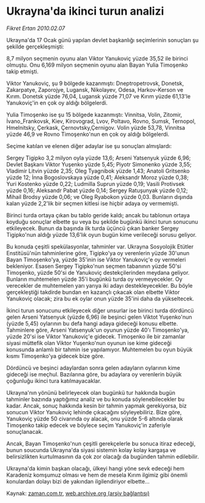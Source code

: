 # Ukrayna'da ikinci turun analizi

*Fikret Ertan 2010.02.07*

<tr><td class="metin" colspan="2" style="padding-top: 20px; padding-left: 5px; ">Ukrayna'da 17 Ocak günü yapılan devlet başkanlığı seçimlerinin sonuçları şu şekilde gerçekleşmişti:</td></tr><tr><td class="metin" colspan="2" style="padding-top: 20px; padding-left: 5px; "><p> 8,7 milyon seçmenin oyunu alan Viktor Yanukoviç yüzde 35,52 ile birinci olmuştu. Onu 6,169 milyon seçmenin oyunu alan Bayan Yulia Timoşenko takip etmişti.
<p> Viktor Yanukoviç, şu 9 bölgede kazanmıştı: Dneptropetrovsk, Donetsk, Zakarpatye, Zaporojye, Lugansk, Nikolayev, Odesa, Harkov-Kerson ve Kırım. Donetsk yüzde 76,04, Lugansk yüzde 71,07 ve Kırım yüzde 61,13'le Yanukoviç'in en çok oy aldığı bölgelerdi.
<p> Yulia Timoşenko ise şu 15 bölgede kazanmıştı: Vinnitsa, Volin, Zitomir, İvano_Frankovsk, Kiev, Kirovograd, Lvov, Poltavo, Rovno, Sumsk, Ternopol, Hmelnitsky, Çerkask, Çernovtsky,Çernigov. Volin yüzde 53,78, Vinnitsa yüzde 46,9 ve Rovno Timoşenko'nun en çok oy aldığı bölgelerdi.
<p> Seçime katılan ve elenen diğer adaylar ise şu sonuçları almışlardı:
<p> Sergey Tigipko 3,2 milyon oyla yüzde 13,6; Arseni Yatsenyuk yüzde 6,96; Devlet Başkanı Viktor Yuşenko yüzde 5,45; Piyotr Simonenko yüzde 3,55; Vladimir Litvin yüzde 2,35; Oleg Tyagnibok yüzde 1,43; Anatoli Gritsenko yüzde 12; İnna Bogoslovskaya yüzde 0,41; Aleksandr Moroz yüzde 0,38; Yuri Kostenko yüzde 0,22; Ludmilla Suprun yüzde 0,19; Vasili Protivsek yüzde 0,16; Aleksandr Pabat yüzde 0,14; Sergey Ratuşunyak yüzde 0,12; Mihail Brodsy yüzde 0,06; ve Oleg Ryabokon yüzde 0,03. Bunların dışında kalan yüzde 2,2'lik bir seçmen kitlesi ise hiçbir adaya oy vermemişti.
<p> Birinci turda ortaya çıkan bu tablo geride kaldı; ancak bu tablonun ortaya koyduğu sonuçlar elbette şu veya bu şekilde bugünkü ikinci turun sonucunu etkileyecek. Bunun da başında ilk turda üçüncü çıkan banker Sergey Tigipko'nun aldığı yüzde 13,6'lık oyun bugün kime verileceği sorusu geliyor.
<p> Bu konuda çeşitli spekülasyonlar, tahminler var. Ukrayna Sosyolojik Etütler Enstitüsü'nün tahminlerine göre, Tigipko'ya oy verenlerin yüzde 30'unun Bayan Timoşenko'ya, yüzde 35'inin ise Viktor Yanukoviç'e oy vermeleri bekleniyor. Esasen Sergey Tigipko'nun seçmen tabanının yüzde 50'si Timoşenko, yüzde 50'si de Yanukoviç destekçilerinden meydana geliyor. Bunların muhtemelen yüzde 35'i bugünkü turda oy vermeyecekler. Oy verecekler de muhtemelen yarı yarıya iki adayı destekleyecekler. Bu böyle gerçekleştiği takdirde bundan en kazançlı çıkacak olan elbette Viktor Yanukoviç olacak; zira bu ek oylar onun yüzde 35'ini daha da yükseltecek.
<p> İkinci turun sonucunu etkileyecek diğer unsurlar ise birinci turda dördüncü gelen Arseni Yatsenyuk (yüzde 6,96) ile beşinci gelen Viktot Yuşenko'nun (yüzde 5,45) oylarının bu defa hangi adaya gideceği konusu elbette. Tahminlere göre, Arseni Yatsenyuk'un oyunun yüzde 40'ı Timoşenko'ya, yüzde 20'si ise Viktor Yanukoviç'e gidecek. Timoşenko ile bir zamanlar siyasi müttefik olan Viktor Yuşenko'nun oyunun ise kime gideceği konusunda anlamlı bir tahmin ise yapılamıyor. Muhtemelen bu oyun büyük kısmı Timoşenko'ya gidecek bize göre.
<p> Dördüncü ve beşinci adaylardan sonra gelen adayların oylarının kime gideceği ise meçhul. Bazılarına göre, bu adaylara oy verenlerin büyük çoğunluğu ikinci tura katılmayacaklar.
<p> Ukrayna'nın yönünü belirleyecek olan bugünkü tur hakkında bugün tahminler bazında yaptığımız analiz ve bu konuda söylenebilecekler bu kadar. Ancak, sonuç hakkında kesin bir tahmin yapmak gerekiyorsa, biz sonucun Viktor Yanukoviç lehinde çıkacağını söyleyebiliriz. Bize göre, Yanukoviç yüzde 50 civarında oy alacak, onu yüzde 5-6 altında olarak Timoşenko takip edecek ve böylece seçim Yanukoviç'in zaferiyle sonuçlanacak.
<p> Ancak, Bayan Timoşenko'nun çeşitli gerekçelerle bu sonuca itiraz edeceği, bunun soucunda Ukrayna'da siyasi sistemin kolay kolay kargaşa ve belirsizlikten kurtulmasının da çok zor olacağı da bugünden tahmin edilebilir.
<p> Ukrayna'da kimin başkan olacağı, ülkeyi hangi yöne sevk edeceği hem Karadeniz komşumuz olması ve hem de mesela Kırım ilgimiz gibi önemli konulardan dolayı bizi de yakından ilgilendiriyor elbette...<br/></p></p></p></p></p></p></p></p></p></p></p></p></td></tr>

Kaynak: [zaman.com.tr](http://zaman.com.tr/yazar.do?yazino=948938), [web.archive.org (arşiv bağlantısı)](http://web.archive.org/web/20100221080219/http://www.zaman.com.tr:80/yazar.do?yazino=948938)
